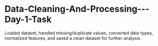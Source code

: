 # Data-Cleaning-And-Processing---Day-1-Task
Loaded dataset, handled missing/duplicate values, converted data types, normalized features, and saved a clean dataset for further analysis.
